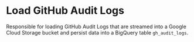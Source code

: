 # Load GitHub Audit Logs

Responsible for loading GitHub Audit Logs that are streamed into a Google Cloud Storage bucket and persist data into a BigQuery table `gh_audit_logs`.
